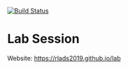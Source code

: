 [![Build Status](https://travis-ci.org/rlads2019/lab.svg?branch=master)](https://travis-ci.org/rlads2019/lab)

# Lab Session

Website: <https://rlads2019.github.io/lab>
